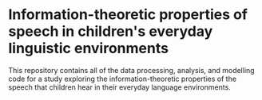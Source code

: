 Information-theoretic properties of speech in children's everyday linguistic environments
===
  
This repository contains all of the data processing, analysis, and modelling code 
for a study exploring the information-theoretic properties of the speech that children hear in their everyday language environments.